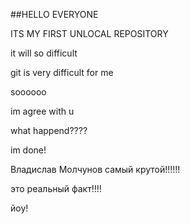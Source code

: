 ##HELLO EVERYONE

ITS MY FIRST UNLOCAL REPOSITORY

it will so difficult



git is very difficult for me

soooooo

im agree with u



what happend????

im done!


Владислав Молчунов самый крутой!!!!!!


это реальный факт!!!!

йоу!

